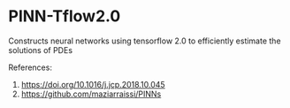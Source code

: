 # PINN-Tflow2.0
Constructs neural networks using tensorflow 2.0 to efficiently estimate the solutions of PDEs

References:

1. https://doi.org/10.1016/j.jcp.2018.10.045
2. https://github.com/maziarraissi/PINNs

